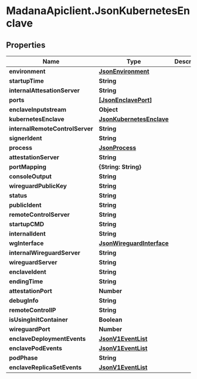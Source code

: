 # MadanaApiclient.JsonKubernetesEnclave

## Properties

Name | Type | Description | Notes
------------ | ------------- | ------------- | -------------
**environment** | [**JsonEnvironment**](JsonEnvironment.md) |  | [optional] 
**startupTime** | **String** |  | [optional] 
**internalAttesationServer** | **String** |  | [optional] 
**ports** | [**[JsonEnclavePort]**](JsonEnclavePort.md) |  | [optional] 
**enclaveInputstream** | **Object** |  | [optional] 
**kubernetesEnclave** | [**JsonKubernetesEnclave**](JsonKubernetesEnclave.md) |  | [optional] 
**internalRemoteControlServer** | **String** |  | [optional] 
**signerIdent** | **String** |  | [optional] 
**process** | [**JsonProcess**](JsonProcess.md) |  | [optional] 
**attestationServer** | **String** |  | [optional] 
**portMapping** | **{String: String}** |  | [optional] 
**consoleOutput** | **String** |  | [optional] 
**wireguardPublicKey** | **String** |  | [optional] 
**status** | **String** |  | [optional] 
**publicIdent** | **String** |  | [optional] 
**remoteControlServer** | **String** |  | [optional] 
**startupCMD** | **String** |  | [optional] 
**internalIdent** | **String** |  | [optional] 
**wgInterface** | [**JsonWireguardInterface**](JsonWireguardInterface.md) |  | [optional] 
**internalWireguardServer** | **String** |  | [optional] 
**wireguardServer** | **String** |  | [optional] 
**enclaveIdent** | **String** |  | [optional] 
**endingTime** | **String** |  | [optional] 
**attestationPort** | **Number** |  | [optional] 
**debugInfo** | **String** |  | [optional] 
**remoteControlIP** | **String** |  | [optional] 
**isUsingInitContainer** | **Boolean** |  | [optional] 
**wireguardPort** | **Number** |  | [optional] 
**enclaveDeploymentEvents** | [**JsonV1EventList**](JsonV1EventList.md) |  | [optional] 
**enclavePodEvents** | [**JsonV1EventList**](JsonV1EventList.md) |  | [optional] 
**podPhase** | **String** |  | [optional] 
**enclaveReplicaSetEvents** | [**JsonV1EventList**](JsonV1EventList.md) |  | [optional] 


